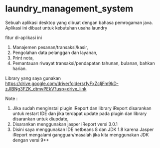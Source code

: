 # laundry_management_system
Sebuah aplikasi desktop yang dibuat dengan bahasa pemrogaman java.
Aplikasi ini dibuat untuk kebutuhan usaha laundry

fitur di-aplikasi ini
1. Manajemen pesanan/transaksi/kasir,
2. Pengolahan data pelanggan dan layanan,
3. Print nota,
4. Pemantauan riwayat transaksi/pendapatan tahunan, bulanan, bahkan harian.

Library yang saya gunakan
https://drive.google.com/drive/folders/1yFxZcIjFm9kD-zJIBNg3FZK_dtmvPEkV?usp=drive_link

Note : 
1. Jika sudah menginstal plugin iReport dan library iReport disarankan untuk restart IDE dan jika terdapat update pada plugin dan library disarankan untuk diupdate,
2. Disarankan menggunakan jasper iReport versi 3.0.1
3. Disini saya menggunakan IDE netbeans 8 dan JDK 1.8 karena Jasper iReport mengalami gangguan/masalah jika kita menggunakan JDK dengan versi 9++
